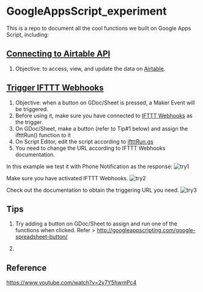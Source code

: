 # GoogleAppsScript_experiment

This is a repo to document all the cool functions we built on Google Apps Script, including: 

## [Connecting to Airtable API](https://github.com/zhix/GoogleAppsScript_experiment/blob/master/airtable.gs)
1) Objective: to access, view, and update the data on [Airtable](http://airtable.com/). 

## [Trigger IFTTT Webhooks](https://github.com/zhix/GoogleAppsScript_experiment/blob/master/iftttRun.gs)
1) Objective: when a button on GDoc/Sheet is pressed, a Maker Event will be triggered. 
2) Before using it, make sure you have connected to [IFTTT Webhooks](https://ifttt.com/maker_webhooks) as the trigger.  
3) On GDoc/Sheet, make a button (refer to Tip#1 below) and assign the iftttRun() function to it
4) On Script Editor, edit the script according to [iftttRun.gs](https://github.com/zhix/GoogleAppsScript_experiment/blob/master/iftttRun.gs)
5) You need to change the URL according to IFTTT Webhooks documentation. 

In this example we test it with Phone Notification as the response:
![][screenshot]


Make sure you have activated IFTTT Webhooks. 
![][screenshot2]


Check out the documentation to obtain the triggering URL you need. 
![][screenshot3]

[screenshot]:  https://github.com/zhix/GoogleAppsScript_experiment/blob/master/Media/Screenshot_20190326-233050.jpg "try1"
[screenshot2]: https://github.com/zhix/GoogleAppsScript_experiment/blob/master/Media/Capture.PNG "try2"
[screenshot3]: https://github.com/zhix/GoogleAppsScript_experiment/blob/master/Media/Capture2.PNG "try3"

## Tips
1) Try adding a button on GDoc/Sheet to assign and run one of the functions when clicked. 
Refer > http://googleappscripting.com/google-spreadsheet-button/

2) 

## Reference 
https://www.youtube.com/watch?v=2y7Y5hwmPc4 
